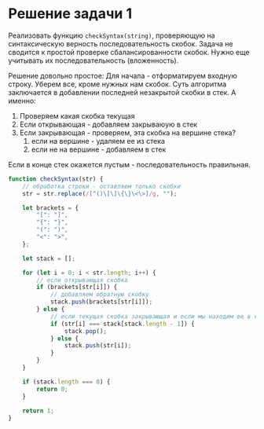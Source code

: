 # Решение задачи 1

Реализовать функцию `checkSyntax(string)`, проверяющую на синтаксическую верность последовательность скобок.
Задача не сводится к простой проверке сбалансированности скобок.
Нужно еще учитывать их последовательность (вложенность).

Решение довольно простое:
Для начала - отформатируем входную строку. Уберем все, кроме нужных нам скобок.
Суть алгоритма заключается в добавлении последней незакрытой скобки в стек.
А именно:
1. Проверяем какая скобка текущая
2. Если открывающая - добавляем закрываюую в стек
3. Если закрывающая - проверяем, эта скобка на вершине стека?
    1. если на вершине - удаляем ее из стека
    2. если не на вершине - добавляем в стек

Если в конце стек окажется пустым - последовательность правильная.

```js
function checkSyntax(str) {
	// обработка строки - оставляем только скобки
	str = str.replace(/[^()\[\]\{\}\<\>]/g, "");

	let brackets = {
		"[": "]",
		"{": "}",
		"(": ")",
		"<": ">",
	};

	let stack = [];

	for (let i = 0; i < str.length; i++) {
		// если открывающая скобка
		if (brackets[str[i]]) {
			// добавляем обратную скобку
			stack.push(brackets[str[i]]);
		} else {
			// если текущая скобка закрывающая и если мы находим ее в конце стэка - удаляем ее из стека
			if (str[i] === stack[stack.length - 1]) {
				stack.pop();
			} else {
				stack.push(str[i]);
			}
        }
	}

	if (stack.length === 0) {
		return 0;
    }
    
	return 1;
}
```